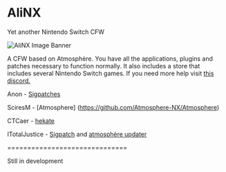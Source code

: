# AliNX

Yet another Nintendo Switch CFW

![AliNX Image Banner](https://cdn.discordapp.com/attachments/687755425663549485/699375529081438218/AliNX_Logo.png)


A CFW based on Atmosphère. You have all the applications, plugins and patches necessary to function normally.
It also includes a store that includes several Nintendo Switch games. If you need more help visit [this discord.](https://discord.gg/A26DQKw)


Anon - [Sigpatches](https://gbatemp.net/threads/i-heard-that-you-guys-need-some-sweet-patches-for-atmosphere.521164/)

SciresM - [Atmosphere] (https://github.com/Atmosphere-NX/Atmosphere)

CTCaer - [hekate](https://github.com/CTCaer/hekate)

ITotalJustice - [Sigpatch](https://github.com/ITotalJustice/sigpatch-updater) and [atmosphère updater](https://github.com/ITotalJustice/atmosphere-updater)


==============================

Still in development
